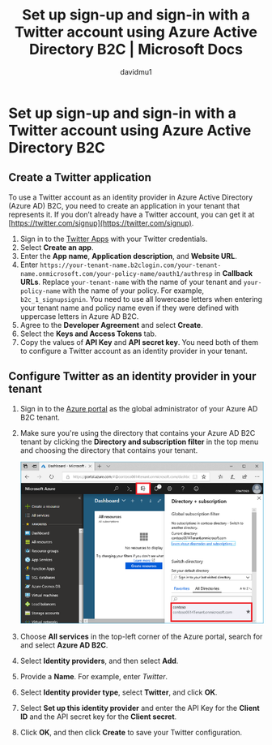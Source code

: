﻿---
title: Set up sign-up and sign-in with a Twitter account using Azure Active Directory B2C | Microsoft Docs
description: Provide sign-up and sign-in to customers with Twitter accounts in your applications using Azure Active Directory B2C.
services: active-directory-b2c
author: davidmu1
manager: mtillman

ms.service: active-directory
ms.workload: identity
ms.topic: conceptual
ms.date: 09/11/2018
ms.author: davidmu
ms.component: B2C
---

# Set up sign-up and sign-in with a Twitter account using Azure Active Directory B2C

## Create a Twitter application

To use a Twitter account as an identity provider in Azure Active Directory (Azure AD) B2C, you need to create an application in your tenant that represents it. If you don’t already have a Twitter account, you can get it at [https://twitter.com/signup](https://twitter.com/signup).

1. Sign in to the [Twitter Apps](https://apps.twitter.com/) with your Twitter credentials.
2. Select **Create an app**.
3. Enter the **App name**, **Application description**, and **Website URL**.
4. Enter `https://your-tenant-name.b2clogin.com/your-tenant-name.onmicrosoft.com/your-policy-name/oauth1/authresp` in **Callback URLs**. Replace `your-tenant-name` with the name of your tenant and `your-policy-name` with the name of your policy. For example, `b2c_1_signupsignin`. You need to use all lowercase letters when entering your tenant name and policy name even if they were defined with uppercase letters in Azure AD B2C.
5. Agree to the **Developer Agreement** and select **Create**.
7. Select the **Keys and Access Tokens** tab.
8. Copy the values of **API Key** and **API secret key**. You need both of them to configure a Twitter account as an identity provider in your tenant.

## Configure Twitter as an identity provider in your tenant

1. Sign in to the [Azure portal](https://portal.azure.com/) as the global administrator of your Azure AD B2C tenant.
2. Make sure you're using the directory that contains your Azure AD B2C tenant by clicking the **Directory and subscription filter** in the top menu and choosing the directory that contains your tenant.  

    ![Switch to your Azure AD B2C tenant](./media/active-directory-b2c-setup-twitter-app/switch-directories.png)

3. Choose **All services** in the top-left corner of the Azure portal, search for and select **Azure AD B2C**.
4. Select **Identity providers**, and then select **Add**.
5. Provide a **Name**. For example, enter *Twitter*.
6. Select **Identity provider type**, select **Twitter**, and click **OK**.
7. Select **Set up this identity provider** and enter the API Key for the **Client ID** and the API secret key for the **Client secret**.
8. Click **OK**, and then click **Create** to save your Twitter configuration.